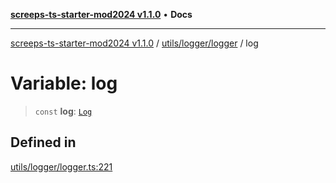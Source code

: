 [**screeps-ts-starter-mod2024 v1.1.0**](../../../../README.md) • **Docs**

***

[screeps-ts-starter-mod2024 v1.1.0](../../../../modules.md) / [utils/logger/logger](../README.md) / log

# Variable: log

> `const` **log**: [`Log`](../classes/Log.md)

## Defined in

[utils/logger/logger.ts:221](https://github.com/Kaimodo/screeps-ts-starter-mod2024/blob/a5b73b336d65167dfd0cbe18548fc5cecc5905cf/src/utils/logger/logger.ts#L221)
